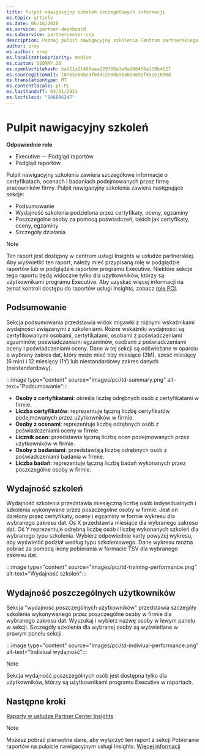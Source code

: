 ```yaml
---
title: Pulpit nawigacyjny szkoleń szczegółowych informacji
ms.topic: article
ms.date: 06/16/2020
ms.service: partner-dashboard
ms.subservice: partnercenter-csp
description: Poznaj pulpit nawigacyjny szkolenia Centrum partnerskiego. Szkolenie to jeden z raportów dostępnych w obszarze usługi Partner Center Insights (PCI).
author: sroy
ms.author: sroy
ms.localizationpriority: medium
ms.custom: SEOMAY.20
ms.openlocfilehash: bad11a2f480aaa229708a3e9a108466a130b4127
ms.sourcegitcommit: 10765386b2df0d4c2e8da9b302a692f452e1090d
ms.translationtype: MT
ms.contentlocale: pl-PL
ms.lasthandoff: 03/31/2021
ms.locfileid: "106086247"
---
```

# <a name="trainings-dashboard"></a>Pulpit nawigacyjny szkoleń

**Odpowiednie role**

- Executive — Podgląd raportów
- Podgląd raportów

Pulpit nawigacyjny szkolenia zawiera szczegółowe informacje o certyfikatach, ocenach i badaniach podejmowanych przez firmę pracowników firmy. Pulpit nawigacyjny szkolenia zawiera następujące sekcje:

- Podsumowanie
- Wydajność szkolenia podzielona przez certyfikaty, oceny, egzaminy
- Poszczególne osoby za pomocą poświadczeń, takich jak certyfikaty, oceny, egzaminy
- Szczegóły działania

>[!NOTE] 
>Ten raport jest dostępny w centrum usługi Insights w usłudze partnerskiej. Aby wyświetlić ten raport, należy mieć przypisaną rolę w podglądzie raportów lub w podglądzie raportów programu Executive. Niektóre sekcje tego raportu będą widoczne tylko dla użytkowników, którzy są użytkownikami programu Executive. Aby uzyskać więcej informacji na temat kontroli dostępu do raportów usługi Insights, zobacz [role PCI](pci-roles.md).

## <a name="summary"></a>Podsumowanie

Sekcja podsumowania przedstawia widok migawki z różnymi wskaźnikami wydajności związanymi z szkoleniami. Różne wskaźniki wydajności są certyfikowanymi osobami, certyfikatami, osobami z poświadczeniami egzaminów, poświadczeniami egzaminów, osobami z poświadczeniami oceny i poświadczeniami oceny. Dane w tej sekcji są odświeżane w oparciu o wybrany zakres dat, który może mieć trzy miesiące (3M), sześć miesięcy (6 min) i 12 miesięcy (1Y) lub niestandardowy zakres danych (niestandardowy). 

:::image type="content" source="images/pci/td-summary.png" alt-text="Podsumowanie":::

- **Osoby z certyfikatami**: określa liczbę odrębnych osób z certyfikatami w firmie.
- **Liczba certyfikatów**: reprezentuje łączną liczbę certyfikatów podejmowanych przez użytkowników w firmie.
- **Osoby z ocenami**: reprezentuje liczbę odrębnych osób z poświadczeniami oceny w firmie. 
- **Licznik ocen**: przedstawia łączną liczbę ocen podejmowanych przez użytkowników w firmie.
- **Osoby z badaniami**: przedstawiają liczbę odrębnych osób z poświadczeniami badania w firmie. 
- **Liczba badań**: reprezentuje łączną liczbę badań wykonanych przez poszczególne osoby w firmie.

## <a name="training-performance"></a>Wydajność szkoleń

Wydajność szkolenia przedstawia miesięczną liczbę osób indywidualnych i szkolenia wykonywane przez poszczególne osoby w firmie. Jest on dzielony przez certyfikaty, oceny i egzaminy w formie wykresu dla wybranego zakresu dat. Oś X przedstawia miesiące dla wybranego zakresu dat. Oś Y reprezentuje odrębną liczbę osób i liczbę wykonanych szkoleń dla wybranego typu szkolenia. Wybierz odpowiednie karty powyżej wykresu, aby wyświetlić podział według typu szkoleniowego. Dane wykresu można pobrać za pomocą ikony pobierania w formacie TSV dla wybranego zakresu dat.

:::image type="content" source="images/pci/td-training-performance.png" alt-text="Wydajność szkoleń":::

## <a name="individuals-performance"></a>Wydajność poszczególnych użytkowników

Sekcja "wydajność poszczególnych użytkowników" przedstawia szczegóły szkolenia wykonywanego przez poszczególne osoby w firmie dla wybranego zakresu dat. Wyszukaj i wybierz nazwę osoby w lewym panelu w sekcji. Szczegóły szkolenia dla wybranej osoby są wyświetlane w prawym panelu sekcji.

:::image type="content" source="images/pci/td-indiviual-performance.png" alt-text="Indiviual wydajność":::

>[!NOTE] 
> Sekcja wydajność poszczególnych osób jest dostępna tylko dla użytkowników, którzy są użytkownikami programu Executive w raportach. 

## <a name="next-steps"></a>Następne kroki

[Raporty w usłudze Partner Center Insights](partner-center-insights.md)

>[!NOTE] 
> Możesz pobrać pierwotne dane, aby wyłączyć ten raport z sekcji Pobieranie raportów na pulpicie nawigacyjnym usługi Insights. [Więcej informacji](pci-download-reports.md)